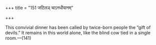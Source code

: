 +++
title = "151 जटिलञ् चाऽनधीयानम्"

+++

This convivial dinner has been called by twice-born people the “gift of devils.” It remains in this world alone, like the blind cow tied in a single room.—(141)